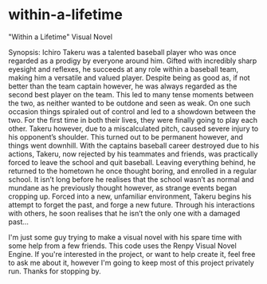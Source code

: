 # within-a-lifetime
"Within a Lifetime" Visual Novel

Synopsis:
Ichiro Takeru was a talented baseball player who was once regarded as a prodigy by everyone around him. Gifted with incredibly sharp eyesight and reflexes, he succeeds at any role within a baseball team, making him a versatile and valued player. 
Despite being as good as, if not better than the team captain however, he was always regarded as the second best player on the team. This led to many tense moments between the two, as neither wanted to be outdone and seen as weak. 
On one such occasion things spiraled out of control and led to a showdown between the two. For the first time in both their lives, they were finally going to play each other. Takeru however, due to a miscalculated pitch, caused severe injury to his opponent’s shoulder. This turned out to be permanent however, and things went downhill.
With the captains baseball career destroyed due to his actions, Takeru, now rejected by his teammates and friends, was practically forced to leave the school and quit baseball.
Leaving everything behind, he returned to the hometown he once thought boring, and enrolled in a regular school.
It isn’t long before he realises that the school wasn’t as normal and mundane as he previously thought however, as strange events began cropping up. Forced into a new, unfamiliar environment, Takeru begins his attempt to forget the past, and forge a new future.
Through his interactions with others, he soon realises that he isn’t the only one with a damaged past...

I'm just some guy trying to make a visual novel with his spare time with some help from a few friends.
This code uses the Renpy Visual Novel Engine.
If you're interested in the project, or want to help create it, feel free to ask me about it, however I'm going to keep most of this project privately run.
Thanks for stopping by.
